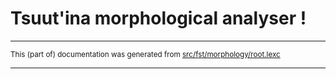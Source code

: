 
# Tsuut'ina morphological analyser                                        !

* * *

<small>This (part of) documentation was generated from [src/fst/morphology/root.lexc](https://github.com/giellalt/lang-srs/blob/main/src/fst/morphology/root.lexc)</small>

---

